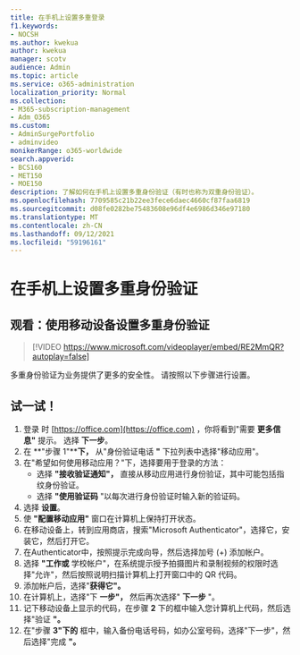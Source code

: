 ```yaml
---
title: 在手机上设置多重登录
f1.keywords:
- NOCSH
ms.author: kwekua
author: kwekua
manager: scotv
audience: Admin
ms.topic: article
ms.service: o365-administration
localization_priority: Normal
ms.collection:
- M365-subscription-management
- Adm_O365
ms.custom:
- AdminSurgePortfolio
- adminvideo
monikerRange: o365-worldwide
search.appverid:
- BCS160
- MET150
- MOE150
description: 了解如何在手机上设置多重身份验证（有时也称为双重身份验证）。
ms.openlocfilehash: 7709585c21b22ee3fece6daec4660cf87faa6819
ms.sourcegitcommit: d08fe0282be75483608e96df4e6986d346e97180
ms.translationtype: MT
ms.contentlocale: zh-CN
ms.lasthandoff: 09/12/2021
ms.locfileid: "59196161"
---
```

# <a name="set-up-multifactor-authentication-on-your-phone"></a>在手机上设置多重身份验证

## <a name="watch-set-up-multifactor-authentication-with-a-mobile-device"></a>观看：使用移动设备设置多重身份验证

> [!VIDEO https://www.microsoft.com/videoplayer/embed/RE2MmQR?autoplay=false]

多重身份验证为业务提供了更多的安全性。 请按照以下步骤进行设置。

## <a name="try-it"></a>试一试！

1. 登录 时 [https://office.com](https://office.com) ，你将看到"需要 **更多信息"** 提示。 选择 **下一步**。
1. 在 **"步骤 1"****下，** 从"身份验证电话 **"** 下拉列表中选择"移动应用"。
1. 在"希望如何使用移动应用？"下，选择要用于登录的方法：
    - 选择 **"接收验证通知"，** 直接从移动应用进行身份验证，其中可能包括指纹身份验证。
    - 选择 **"使用验证码** "以每次进行身份验证时输入新的验证码。
1. 选择 **设置**。
1. 使 **"配置移动应用"** 窗口在计算机上保持打开状态。
1. 在移动设备上，转到应用商店，搜索"Microsoft Authenticator"，选择它，安装它，然后打开它。
1. 在Authenticator中，按照提示完成向导，然后选择加号 (+) 添加帐户。
1. 选择 **"工作或** 学校帐户"，在系统提示授予拍摄图片和录制视频的权限时选择"允许"，然后按照说明扫描计算机上打开窗口中的 QR 代码。 
1. 添加帐户后，选择"**获得它"。**
1. 在计算机上，选择"下 **一步"，** 然后再次选择" **下一步** "。
1. 记下移动设备上显示的代码，在步骤 **2** 下的框中输入您计算机上代码，然后选择"验证 **"。**
1. 在"步骤 **3"下的** 框中，输入备份电话号码，如办公室号码，选择"下一步"，然后选择"完成 **"。**